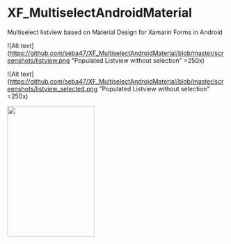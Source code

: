 # XF_MultiselectAndroidMaterial
Multiselect listview based on Material Design for Xamarin Forms in Android

![Alt text](https://github.com/seba47/XF_MultiselectAndroidMaterial/blob/master/screenshots/listview.png "Populated Listview without selection" =250x)


![Alt text](https://github.com/seba47/XF_MultiselectAndroidMaterial/blob/master/screenshots/listview_selected.png "Populated Listview without selection" =250x)


<img src="https://github.com/seba47/XF_MultiselectAndroidMaterial/blob/master/screenshots/listview_selected.png" width="200" height="300" />

